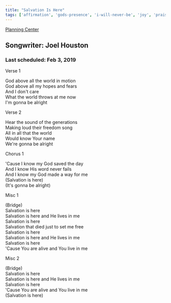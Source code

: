 ```yaml
---
title: "Salvation Is Here"
tags: ['affirmation', 'gods-presence', 'i-will-never-be', 'joy', 'praise', 'salvation', 'salvation-is-here', 'serving']
---
```


[Planning Center](https://services.planningcenteronline.com/songs/16885636)

## Songwriter: Joel Houston
### Last scheduled: Feb 3, 2019          

Verse 1  
  
God above all the world in motion  
God above all my hopes and fears  
And I don't care  
What the world throws at me now  
I'm gonna be alright  
  
Verse 2  
  
Hear the sound of the generations  
Making loud their freedom song  
All in all that the world  
Would know Your name  
We're gonna be alright  
  
Chorus 1  
  
'Cause I know my God saved the day  
And I know His word never fails  
And I know my God made a way for me  
(Salvation is here)  
(It's gonna be alright)  
  
Misc 1  
  
(Bridge)  
Salvation is here  
Salvation is here and He lives in me  
Salvation is here  
Salvation that died just to set me free  
Salvation is here  
Salvation is here and He lives in me  
Salvation is here  
'Cause You are alive and You live in me  
  
Misc 2  
  
(Bridge)  
Salvation is here  
Salvation is here and He lives in me  
Salvation is here  
'Cause You are alive and You live in me  
(Salvation is here)
